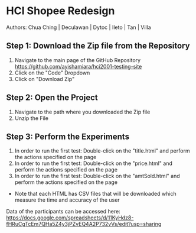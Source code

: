 # HCI Shopee Redesign

Authors: Chua Ching | Deculawan | Dytoc | Ileto | Tan | Villa

## Step 1: Download the Zip file from the Repository

1. Navigate to the main page of the GitHub Repository https://github.com/ayishamiara/hci2001-testing-site
2. Click on the "Code" Dropdown
3. Click on "Download Zip"

## Step 2: Open the Project

1. Navigate to the path where you downloaded the Zip file
2. Unzip the File

## Step 3: Perform the Experiments

1. In order to run the first test: Double-click on the "title.html" and perform the actions specified on the page
2. In order to run the first test: Double-click on the "price.html" and perform the actions specified on the page
3. In order to run the first test: Double-click on the "amtSold.html" and perform the actions specified on the page
* Note that each HTML has CSV files that will be downloaded which measure the time and accuracy of the user


Data of the participants can be accessed here: https://docs.google.com/spreadsheets/d/11KyHdz8-fHRuCgTcEm7QHa5Z4y3jPZvEQ4A2P732vVs/edit?usp=sharing
